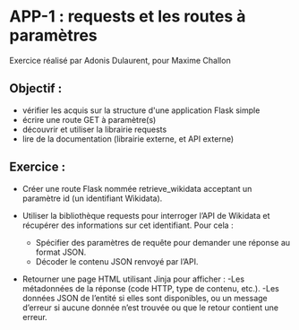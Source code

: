 # APP-1 : requests et les routes à paramètres

Exercice réalisé par Adonis Dulaurent, pour Maxime Challon 

## Objectif : 

- vérifier les acquis sur la structure d'une application Flask simple
- écrire une route GET à paramètre(s)
- découvrir et utiliser la librairie requests
- lire de la documentation (librairie externe, et API externe)

## Exercice : 

- Créer une route Flask nommée retrieve_wikidata acceptant un paramètre id (un identifiant Wikidata).
- Utiliser la bibliothèque requests pour interroger l’API de Wikidata et récupérer des informations sur cet identifiant. Pour cela :
    - Spécifier des paramètres de requête pour demander une réponse au format JSON.
    - Décoder le contenu JSON renvoyé par l’API.

- Retourner une page HTML utilisant Jinja pour afficher :
    -Les métadonnées de la réponse (code HTTP, type de contenu, etc.).
    -Les données JSON de l’entité si elles sont disponibles, ou un message d’erreur si aucune donnée n’est trouvée ou que le retour contient une erreur.